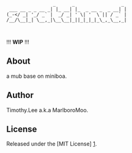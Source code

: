 ```
                 _      _                 _ 
 ___ __ _ _ __ _| |_ __| |_  _ __ _  _ __| |
(_-</ _| '_/ _` |  _/ _| ' \| '  \ || / _` |
/__/\__|_| \__,_|\__\__|_||_|_|_|_\_,_\__,_|

                                            
```

!!! **WIP** !!!

## About
a mub base on miniboa.

## Author
Timothy.Lee a.k.a MarlboroMoo.

## License
Released under the [MIT License] [1].

  [1]: http://opensource.org/licenses/MIT   "MIT License"

